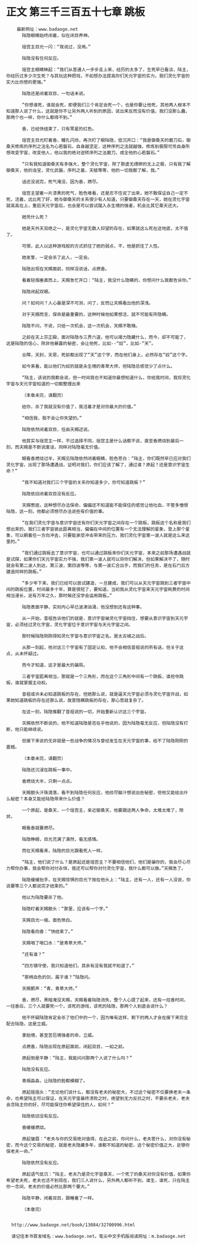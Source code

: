 # 正文 第三千三百五十七章 跳板
        最新网址：www.badaoge.net
          陆隐眼睛始终闭着，似在闭目养神。
      
          瑶宫主目光一闪：“我说过，没用。”
      
          陆隐没有任何反应。
      
          瑶宫主眼睛眯起：“我们从普通人一步步走上来，经历的太多了，生死早已看淡，陆主，你经历过多少次生死？与其玩这种把戏，不如想办法提高你们天元宇宙的实力，我们灵化宇宙的实力比你想的更强。”
      
          陆隐还是闭着双目，一句话未说。
      
          “你想谁死，谁就会死，即便我们三个肯定会死一个，也是你要让他死，其他两人根本不知道那人说了什么，这就是你不让另外两人听到的原因，说出来反而没有价值，我们没那么蠢，那两个也一样，你什么都得不到。”
      
          香，已经快结束了，只有零星的红色。
      
          瑶宫主目光盯着香，瞳孔闪烁，再次盯了眼陆隐，低沉开口：“我是御桑天的磨刀石，御桑天修炼的序列之法名为心若磐石，自身越坚定，这种序列之法就越强，修炼到极限可凭自身所想改变宇宙，改变他人，他以我的绝对逆转序列之法磨刀，成全他的心若磐石。”
      
          “只有我知道御桑天有多强大，整个灵化宇宙，除了那虚无缥缈的无上之极，只有我了解御桑天，他的浊宝，灵化武器，序列之基，天赋等等，他的一切我都了解，我。”
      
          话还没说完，死气淹没，因为香，燃尽。
      
          瑶宫主望着一片漆黑的死气，脸色难看，还是忍不住说了出来，她不敢保证自己一定不死，活着，远比死了好，她与御桑天的关系很少有人知道，只要御桑天存在一天，她在灵化宇宙就高高在上，重启天元宇宙后，也会是可以尝试踏入永生境的强者，机会比其它桑天还大。
      
          她凭什么死？
      
          她是天外天双绝之一，是灵化宇宙无数人仰望的存在，如果就这么死在这地底，太不值了。
      
          可恨，此人以这种游戏般的方式抓住了她的弱点，不，他是抓住了人性。
      
          她发誓，一定会杀了此人，一定会。
      
          陆隐出现在天赐面前，同样没说话，点燃香。
      
          看着轻烟垂直而上，天赐急忙开口：“陆主，我没什么隐瞒的，你想问什么我都告诉你。”
      
          陆隐闭起双眼。
      
          问？如何问？人心最是深不可测，问了，反而让天赐看出他的深浅。
      
          对于天赐而言，保命是最重要的，这种时候他如果想活，就不可能有所隐瞒。
      
          陆隐不问，不说，只给一次机会，这一次机会，天赐不敢赌。
      
          之前在天上宗正殿，面对陆隐与三界六道，他可以竭力隐藏什么，而今，却不可能了，这是陆隐的信心，除非他暴露的秘密，会让他死，比如--“奴”，比如-“天”。
      
          业障，天封，天恩，死前都出现了“天”这个字，而在他们身上，必然存在“奴”这个字。
      
          如今来看，能以他们为奴的就是永生境的青草大师，但陆隐总感觉少了点什么。
      
          “陆主，该说的我都会说，但一时间我也不知道你最想知道什么，你给我时间，我将灵化宇宙与天元宇宙知道的一切都整理出来
      
          （本章未完，请翻页）
      
          给你，杀了我就没有价值了，我活着才是对你最大的价值。”
      
          “相信我，我不会让你失望的。”
      
          陆隐依然闭着双目，任由天赐述说。
      
          他其实与瑶宫主一样，不过选择不同，瑶宫主是什么话都不说，直至香燃烧到最后一刻，而天赐是不断说废话，同样对陆隐毫无价值。
      
          眼看香燃烧过半，天赐见陆隐依然闭着眼睛，脸色苍白：“陆主，你们既然早已应对我们灵化宇宙，出现了那场遭遇战，证明对我们，你们应该了解了，通过谁？原起？还是意识宇宙生命？”
      
          “我不知道对我们三个宇宙的关系你知道多少，你可知道跳板？”
      
          陆隐依旧闭着双目没有反应。
      
          天赐憋屈，这种想尽办法保命，偏偏还不知道能不能保住的感觉让他吐血，不管多憎恨陆隐，这一刻，他都必须想尽办法说些有价值的事。
      
          “在我们灵化宇宙与意识宇宙还有你们天元宇宙之间存在一个跳板，跳板这个名称是我们想出来的，我们三者宇宙彼此距离相当，偏偏在中间的位置有一个无法理解的星象，登上那个星象，可以朝着任一方向冲去，只要能承受冲击带来的压力，我们灵化宇宙第一波人就是这么来这里的。”
      
          “我们通过跳板去了意识宇宙，也可以通过跳板来你们天元宇宙，本来之前那场遭遇战就是试探，如果你们天元宇宙实力不强，我们第一波人就可以将你们解决，但如果解决不了，随时就会有第二波人到达，第三波，第四波等等，与第一波汇合出手，而我们的任务，是在石门后方建造同样的跳板。”
      
          “多少年下来，我们已经可以尝试建造，一旦建成，我们可以从天元宇宙跳到三者宇宙中间的跳板位置，时间最多十年，算是很短了，要知道，当初我从灵化宇宙来天元宇宙耗费的时间相当漫长，足有万年之久，那时候还没学会运用跳板…”
      
          陆隐表面平静，实则内心早已波涛汹涌，他没想到还有这种事。
      
          从一开始，昔祖告诉他们的就是，意识宇宙被灵化宇宙挡住，想要从意识宇宙到天元宇宙，必须经过灵化宇宙，灵化宇宙位于意识宇宙与天元宇宙之间。
      
          那时候陆隐刚刚得知灵化宇宙与意识宇宙之名，是太古城之战后。
      
          从那一刻起，他对这三个宇宙有了固定认知，他不会相信昔祖说的所有话，但关于这点，从未怀疑过。
      
          而今才知道，这才是最大的骗局。
      
          三者宇宙距离相当，那就是一个三角形，而在这个三角形中间有一个跳板，谁抢夺跳板，谁就掌握主动权。
      
          昔祖或许未必知道跳板的存在，但她那么说，就是逼天元宇宙必须与灵化宇宙开战，如果她知道跳板的存在还那么说，故意隐瞒跳板的存在，那心思就复杂了。
      
          在这一刻，陆隐推翻了昔祖说的一切，开始重新认识这三个宇宙。
      
          天赐依然不断说的，他不知道陆隐是否在乎他说的，因为陆隐毫无反应，但陆隐没有打断，他只能继续说。
      
          但接下来说的无非就是一些战争的情况与曾经发生在天元宇宙的事，给不了陆隐刚刚的震撼。
      
          （本章未完，请翻页）
      
          陆隐还沉浸在跳板一事中。
      
          香燃烧大半，只剩一点点。
      
          天赐额头汗珠滴落，看不到陆隐任何反应，他绞尽脑汁想说出些秘密，但他又能给出什么秘密？本身又能给陆隐带来什么价值？
      
          一个原起，是桑天，一个瑶宫主，亲近御桑天，他要跟这两人争命，太难太难了，除非。
      
          眼看香就要燃尽。
      
          陆隐睁眼，目光充满了漠然，毫无感情。
      
          而在天赐看来，陆隐的目光跟看死人一样。
      
          “陆主，他们说了什么？是原起还是瑶宫主？不要相信他们，他们是骗你的，我会尽心尽力帮你办事，我会帮你对付永恒，我还可以帮你对付灵化宇宙，我什么都可以做。”天赐急了。
      
          陆隐缓缓抬手，在天赐惊惧的目光下按在他头上：“陆主，还有一人，还有一人没说，你说要等三个人都说完才结束的。”
      
          他以为陆隐要杀了他。
      
          陆隐盯着天赐额头：“那里，应该有一个字。”
      
          天赐目光一缩，面色煞白。
      
          陆隐看向香：“快结束了。”
      
          天赐咽了咽口水：“是青草大师。”
      
          “还有谁？”
      
          “四方镇守使，我只知道他们，其余有没有我就不知道了。”
      
          “那柄血色的剑，属于谁？”陆隐问。
      
          天赐颤声：“青，青草大师。”
      
          香，燃尽，黑暗淹没天赐，天赐看着陆隐消失，整个人心提了起来，还有一炷香时间，一炷香后，三个人就要死一个，该死的游戏，该死的陆隐，那两个人到底会说什么？
      
          他不怀疑陆隐肯定会杀了他们中的一个，因为唯有这样，剩下的两人才会在接下来完全配合陆隐，这是立威。
      
          拿始境，甚至苦厄境强者的命，立威。
      
          点燃香，陆隐出现在原起面前，闭起双目，一如之前。
      
          原起倒是平静：“陆主，我能问问那两个人说了什么吗？”
      
          陆隐没有反应。
      
          青烟淼淼，让陆隐的脸都模糊了。
      
          原起摇摇头：“无论他们说什么，都没有老夫的秘密大，不过这个秘密不仅要换老夫一条命，也希望陆主可以保证，在天元宇宙最终溃败之时，绝望到无力反抗之时，不要杀老夫，老夫会念陆主你的好，尽可能保住你希望保住的人，如何？”
      
          陆隐依旧没有反应。
      
          香缓缓燃烧。
      
          原起皱眉：“老夫与你的交易绝对值得，在此之前，你问什么，老夫答什么，对你没有秘密，而今这个交易的秘密，就是老夫隐藏多年，谁都不知道的秘密，这个秘密价值之大，足够你保老夫一命。”
      
          陆隐依然没有反应。
      
          原起语气低沉：“陆主，老夫乃是灵化宇宙桑天，一个死了的桑天对你没有价值，如果你希望老夫死，老夫也活不到现在，我们三人说什么，另外两人都听不到，谁生，谁死，只在陆主你一念间，老夫的价值必然比那两个要大。”
      
          陆隐平静，闭着双目，跟睡着了一样。
      
          （本章完）
      
      
      http://www.badaoge.net/book/13084/32700996.html
      
      请记住本书首发域名：www.badaoge.net。笔尖中文手机版阅读网址：m.badaoge.net